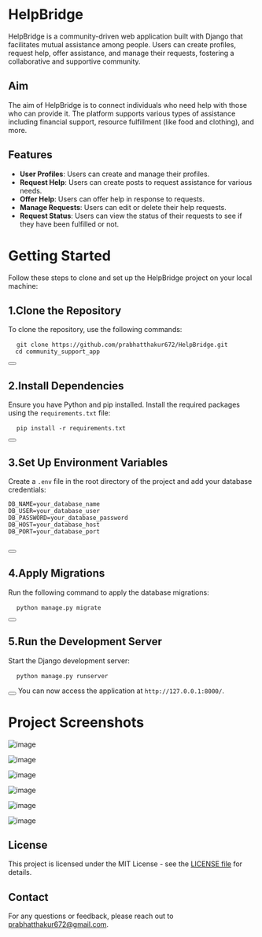 # HelpBridge
HelpBridge is a community-driven web application built with Django that facilitates mutual assistance among people. Users can create profiles, request help, offer assistance, and manage their requests, fostering a collaborative and supportive community.

## Aim
The aim of HelpBridge is to connect individuals who need help with those who can provide it. The platform supports various types of assistance including financial support, resource fulfillment (like food and clothing), and more.

## Features
- **User Profiles**: Users can create and manage their profiles.
- **Request Help**: Users can create posts to request assistance for various needs.
- **Offer Help**: Users can offer help in response to requests.
- **Manage Requests**: Users can edit or delete their help requests.
- **Request Status**: Users can view the status of their requests to see if they have been fulfilled or not.


# Getting Started
Follow these steps to clone and set up the HelpBridge project on your local machine:

## 1.Clone the Repository
To clone the repository, use the following commands:

<pre>
  <code id="clone-command">git clone https://github.com/prabhatthakur672/HelpBridge.git
  cd community_support_app</code>
</pre>
<button onclick="copyToClipboard('#clone-command')"></button>

## 2.Install Dependencies
Ensure you have Python and pip installed. Install the required packages using the `requirements.txt` file:

<pre>
  <code id="clone-command">pip install -r requirements.txt</code>
</pre>
<button onclick="copyToClipboard('#clone-command')"></button>

## 3.Set Up Environment Variables
Create a `.env` file in the root directory of the project and add your database credentials:
<pre>
<code id="clone-command">DB_NAME=your_database_name
DB_USER=your_database_user
DB_PASSWORD=your_database_password
DB_HOST=your_database_host
DB_PORT=your_database_port
</code>
</pre>
<button onclick="copyToClipboard('#clone-command')"></button>

## 4.Apply Migrations
Run the following command to apply the database migrations:

<pre>
  <code id="clone-command">python manage.py migrate</code>
</pre>
<button onclick="copyToClipboard('#clone-command')"></button>

## 5.Run the Development Server
Start the Django development server:

<pre>
  <code id="clone-command">python manage.py runserver</code>
</pre>
<button onclick="copyToClipboard('#clone-command')"></button>
You can now access the application at `http://127.0.0.1:8000/`.

# Project Screenshots

![image](https://github.com/user-attachments/assets/a13d224c-8795-4a08-818d-d46fa44918ef)

![image](https://github.com/user-attachments/assets/a81d0e9b-8baf-40e9-9652-b6e6b282ccc5)

![image](https://github.com/user-attachments/assets/2aa28879-a561-431a-97ab-9cf23aef8b33)

![image](https://github.com/user-attachments/assets/db3ac960-989b-48e7-a783-f66e19181e91)

![image](https://github.com/user-attachments/assets/1589f3ac-cfd6-455f-8fee-cb66313ac62d)

![image](https://github.com/user-attachments/assets/9f157242-e70c-4514-a700-9b6ac68c82a2)


## License
This project is licensed under the MIT License - see the [LICENSE file](https://github.com/prabhatthakur672/HelpBridge/blob/main/LICENSE.txt) for details.

## Contact
For any questions or feedback, please reach out to prabhatthakur672@gmail.com.


